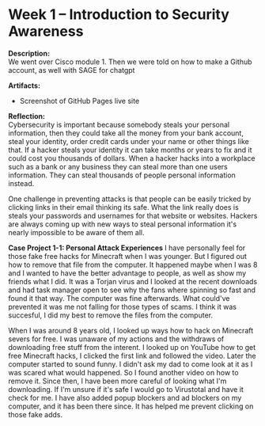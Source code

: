  
# Week 1 – Introduction to Security Awareness
 
**Description:**  
We went over Cisco module 1. Then we were told on how to make a Github account, as well with SAGE for chatgpt 
 
**Artifacts:**  
- Screenshot of GitHub Pages live site  
 
**Reflection:**  
Cybersecurity is important because somebody steals your personal information, then they could take all the money from your bank account, steal your identity, order credit cards under your name or other things like that. If a hacker steals your identity it can take months or years to fix and it could cost you thousands of dollars. When a hacker hacks into a workplace such as a bank or any business they can steal more than one users information. They can steal thousands of people personal  information instead.

One challenge in preventing attacks is that people can be easily tricked by clicking links in their email thinking its safe. What the link really does is steals your passwords and usernames for that website or websites. Hackers are always coming up with new ways to steal personal information it's nearly impossible to be aware of them all. 

 **Case Project 1-1: Personal Attack Experiences**
I have personally feel for those fake free hacks for Minecraft when I was younger. But I figured out how to remove that file from the computer. 
It happened maybe when I was 8 and I wanted to have the better advantage to people, as well as show my friends what I did. 
It was a Torjan virus and I looked at the recent downloads and had task manager open to see why the fans where spinning so fast and found it that way. 
The computer was fine afterwards. What could've prevented it was me not falling for those types of scams. I think it was succesful, I did my best to remove the files from the computer. 

When I was around 8 years old, I looked up ways how to hack on Minecraft severs for free. I was unaware of my actions and the withdraws of downloading free stuff from the interent. I looked up on YouTube how to get free Minecraft hacks, I clicked the first link and followed the video. Later the computer started to sound funny. I didn't ask my dad to come look at it as I was scared what would happened. So I found another video on how to remove it. Since then, I have been more careful of looking what I'm downloading. If I'm unsure if it's safe I would go to Virustotal and have it check for me. I have also added popup blockers and ad blockers on my computer, and it has been there since. It has helped me prevent clicking on those fake adds.
